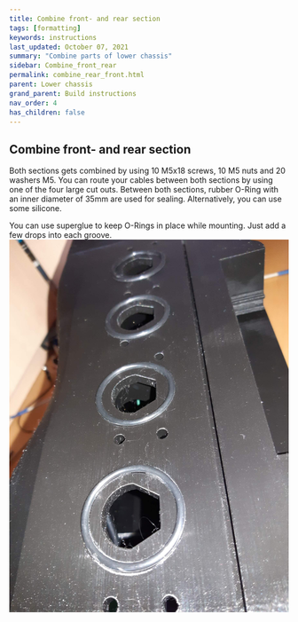 ```yaml
---
title: Combine front- and rear section
tags: [formatting]
keywords: instructions
last_updated: October 07, 2021
summary: "Combine parts of lower chassis"
sidebar: Combine_front_rear
permalink: combine_rear_front.html
parent: Lower chassis
grand_parent: Build instructions
nav_order: 4
has_children: false
---
```

## Combine front- and rear section
Both sections gets combined by using 10 M5x18 screws, 10 M5 nuts and 20 washers M5. You can route your cables between both sections by using one of the four
large cut outs. Between both sections, rubber O-Ring with an inner diameter of 35mm are used for sealing. Alternatively, you can use some silicone.

You can use superglue to keep O-Rings in place while mounting. Just add a few drops into each groove.
![](/images/Rear_section_o_Ring.jpg)




